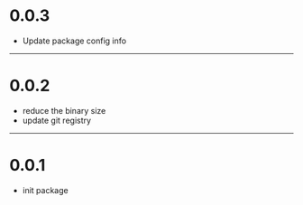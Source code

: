 # 0.0.3
- Update package config info

--- 
# 0.0.2
- reduce the binary size
- update git registry

--- 
# 0.0.1
- init package